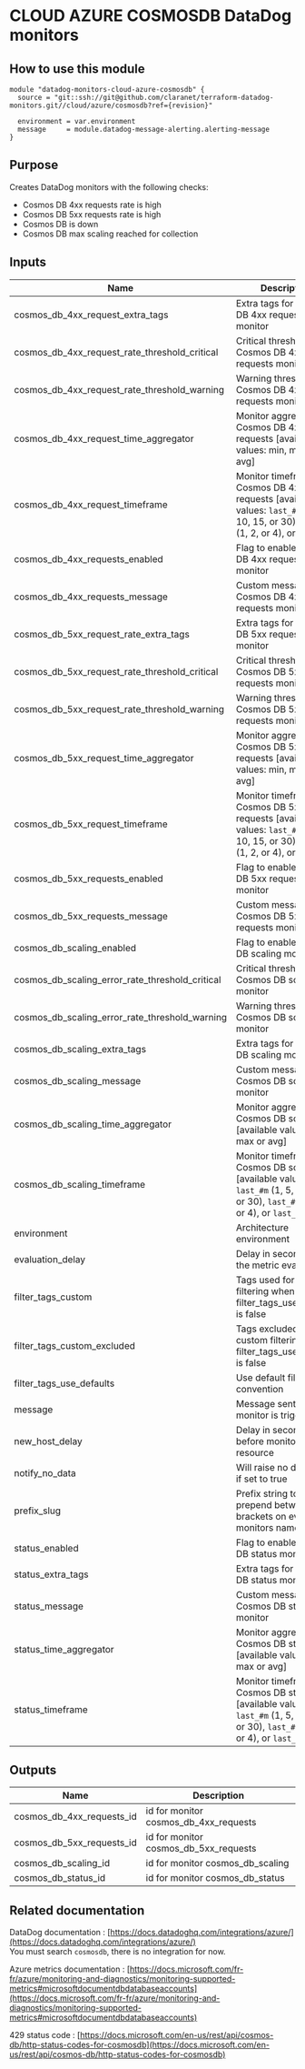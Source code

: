# CLOUD AZURE COSMOSDB DataDog monitors

## How to use this module

```
module "datadog-monitors-cloud-azure-cosmosdb" {
  source = "git::ssh://git@github.com/claranet/terraform-datadog-monitors.git//cloud/azure/cosmosdb?ref={revision}"

  environment = var.environment
  message     = module.datadog-message-alerting.alerting-message
}

```

## Purpose

Creates DataDog monitors with the following checks:

- Cosmos DB 4xx requests rate is high
- Cosmos DB 5xx requests rate is high
- Cosmos DB is down
- Cosmos DB max scaling reached for collection

## Inputs

| Name | Description | Type | Default | Required |
|------|-------------|:----:|:-----:|:-----:|
| cosmos\_db\_4xx\_request\_extra\_tags | Extra tags for Cosmos DB 4xx requests monitor | list(string) | `[]` | no |
| cosmos\_db\_4xx\_request\_rate\_threshold\_critical | Critical threshold for Cosmos DB 4xx requests monitor | string | `"80"` | no |
| cosmos\_db\_4xx\_request\_rate\_threshold\_warning | Warning threshold for Cosmos DB 4xx requests monitor | string | `"50"` | no |
| cosmos\_db\_4xx\_request\_time\_aggregator | Monitor aggregator for Cosmos DB 4xx requests [available values: min, max or avg] | string | `"min"` | no |
| cosmos\_db\_4xx\_request\_timeframe | Monitor timeframe for Cosmos DB 4xx requests [available values: `last_#m` (1, 5, 10, 15, or 30), `last_#h` (1, 2, or 4), or `last_1d`] | string | `"last_5m"` | no |
| cosmos\_db\_4xx\_requests\_enabled | Flag to enable Cosmos DB 4xx requests monitor | string | `"true"` | no |
| cosmos\_db\_4xx\_requests\_message | Custom message for Cosmos DB 4xx requests monitor | string | `""` | no |
| cosmos\_db\_5xx\_request\_rate\_extra\_tags | Extra tags for Cosmos DB 5xx requests monitor | list(string) | `[]` | no |
| cosmos\_db\_5xx\_request\_rate\_threshold\_critical | Critical threshold for Cosmos DB 5xx requests monitor | string | `"80"` | no |
| cosmos\_db\_5xx\_request\_rate\_threshold\_warning | Warning threshold for Cosmos DB 5xx requests monitor | string | `"50"` | no |
| cosmos\_db\_5xx\_request\_time\_aggregator | Monitor aggregator for Cosmos DB 5xx requests [available values: min, max or avg] | string | `"min"` | no |
| cosmos\_db\_5xx\_request\_timeframe | Monitor timeframe for Cosmos DB 5xx requests [available values: `last_#m` (1, 5, 10, 15, or 30), `last_#h` (1, 2, or 4), or `last_1d`] | string | `"last_5m"` | no |
| cosmos\_db\_5xx\_requests\_enabled | Flag to enable Cosmos DB 5xx requests monitor | string | `"true"` | no |
| cosmos\_db\_5xx\_requests\_message | Custom message for Cosmos DB 5xx requests monitor | string | `""` | no |
| cosmos\_db\_scaling\_enabled | Flag to enable Cosmos DB scaling monitor | string | `"true"` | no |
| cosmos\_db\_scaling\_error\_rate\_threshold\_critical | Critical threshold for Cosmos DB scaling monitor | string | `"10"` | no |
| cosmos\_db\_scaling\_error\_rate\_threshold\_warning | Warning threshold for Cosmos DB scaling monitor | string | `"5"` | no |
| cosmos\_db\_scaling\_extra\_tags | Extra tags for Cosmos DB scaling monitor | list(string) | `[]` | no |
| cosmos\_db\_scaling\_message | Custom message for Cosmos DB scaling monitor | string | `""` | no |
| cosmos\_db\_scaling\_time\_aggregator | Monitor aggregator for Cosmos DB scaling [available values: min, max or avg] | string | `"min"` | no |
| cosmos\_db\_scaling\_timeframe | Monitor timeframe for Cosmos DB scaling [available values: `last_#m` (1, 5, 10, 15, or 30), `last_#h` (1, 2, or 4), or `last_1d`] | string | `"last_5m"` | no |
| environment | Architecture environment | string | n/a | yes |
| evaluation\_delay | Delay in seconds for the metric evaluation | string | `"900"` | no |
| filter\_tags\_custom | Tags used for custom filtering when filter_tags_use_defaults is false | string | `"*"` | no |
| filter\_tags\_custom\_excluded | Tags excluded for custom filtering when filter_tags_use_defaults is false | string | `""` | no |
| filter\_tags\_use\_defaults | Use default filter tags convention | string | `"true"` | no |
| message | Message sent when a monitor is triggered | string | n/a | yes |
| new\_host\_delay | Delay in seconds before monitor new resource | string | `"300"` | no |
| notify\_no\_data | Will raise no data alert if set to true | string | `"true"` | no |
| prefix\_slug | Prefix string to prepend between brackets on every monitors names | string | `""` | no |
| status\_enabled | Flag to enable Cosmos DB status monitor | string | `"true"` | no |
| status\_extra\_tags | Extra tags for Cosmos DB status monitor | list(string) | `[]` | no |
| status\_message | Custom message for Cosmos DB status monitor | string | `""` | no |
| status\_time\_aggregator | Monitor aggregator for Cosmos DB status [available values: min, max or avg] | string | `"max"` | no |
| status\_timeframe | Monitor timeframe for Cosmos DB status [available values: `last_#m` (1, 5, 10, 15, or 30), `last_#h` (1, 2, or 4), or `last_1d`] | string | `"last_5m"` | no |

## Outputs

| Name | Description |
|------|-------------|
| cosmos\_db\_4xx\_requests\_id | id for monitor cosmos_db_4xx_requests |
| cosmos\_db\_5xx\_requests\_id | id for monitor cosmos_db_5xx_requests |
| cosmos\_db\_scaling\_id | id for monitor cosmos_db_scaling |
| cosmos\_db\_status\_id | id for monitor cosmos_db_status |

## Related documentation

DataDog documentation : [https://docs.datadoghq.com/integrations/azure/](https://docs.datadoghq.com/integrations/azure/)  
You must search `cosmosdb`, there is no integration for now.

Azure metrics documentation : [https://docs.microsoft.com/fr-fr/azure/monitoring-and-diagnostics/monitoring-supported-metrics#microsoftdocumentdbdatabaseaccounts](https://docs.microsoft.com/fr-fr/azure/monitoring-and-diagnostics/monitoring-supported-metrics#microsoftdocumentdbdatabaseaccounts)

429 status code : [https://docs.microsoft.com/en-us/rest/api/cosmos-db/http-status-codes-for-cosmosdb](https://docs.microsoft.com/en-us/rest/api/cosmos-db/http-status-codes-for-cosmosdb)
